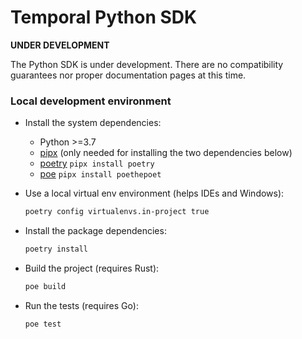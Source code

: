 # Temporal Python SDK

**UNDER DEVELOPMENT**

The Python SDK is under development. There are no compatibility guarantees nor proper documentation pages at this time.

### Local development environment

- Install the system dependencies:

  - Python >=3.7
  - [pipx](https://github.com/pypa/pipx#install-pipx) (only needed for installing the two dependencies below)
  - [poetry](https://github.com/python-poetry/poetry) `pipx install poetry`
  - [poe](https://github.com/nat-n/poethepoet) `pipx install poethepoet`

- Use a local virtual env environment (helps IDEs and Windows):

  ```bash
  poetry config virtualenvs.in-project true
  ```

- Install the package dependencies:

  ```bash
  poetry install
  ```

- Build the project (requires Rust):

  ```bash
  poe build
  ```

- Run the tests (requires Go):

  ```bash
  poe test
  ```